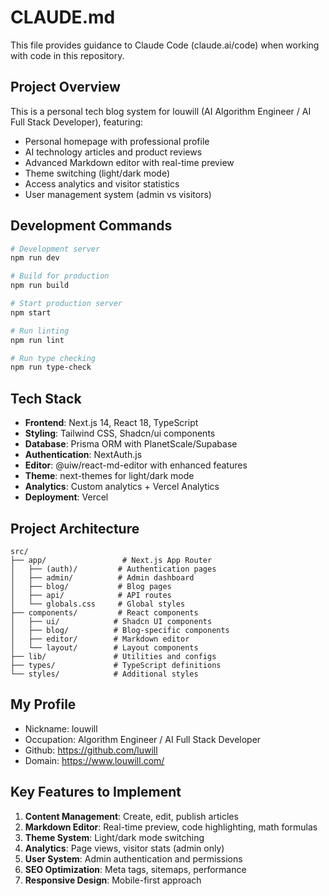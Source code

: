 # CLAUDE.md

This file provides guidance to Claude Code (claude.ai/code) when working with code in this repository.

## Project Overview

This is a personal tech blog system for louwill (AI Algorithm Engineer / AI Full Stack Developer), featuring:
- Personal homepage with professional profile
- AI technology articles and product reviews
- Advanced Markdown editor with real-time preview
- Theme switching (light/dark mode)
- Access analytics and visitor statistics
- User management system (admin vs visitors)

## Development Commands

```bash
# Development server
npm run dev

# Build for production
npm run build

# Start production server
npm start

# Run linting
npm run lint

# Run type checking
npm run type-check
```

## Tech Stack

- **Frontend**: Next.js 14, React 18, TypeScript
- **Styling**: Tailwind CSS, Shadcn/ui components
- **Database**: Prisma ORM with PlanetScale/Supabase
- **Authentication**: NextAuth.js
- **Editor**: @uiw/react-md-editor with enhanced features
- **Theme**: next-themes for light/dark mode
- **Analytics**: Custom analytics + Vercel Analytics
- **Deployment**: Vercel

## Project Architecture

```
src/
├── app/                 # Next.js App Router
│   ├── (auth)/         # Authentication pages
│   ├── admin/          # Admin dashboard
│   ├── blog/           # Blog pages
│   ├── api/            # API routes
│   └── globals.css     # Global styles
├── components/         # React components
│   ├── ui/            # Shadcn UI components
│   ├── blog/          # Blog-specific components
│   ├── editor/        # Markdown editor
│   └── layout/        # Layout components
├── lib/               # Utilities and configs
├── types/             # TypeScript definitions
└── styles/            # Additional styles
```

## My Profile

- Nickname: louwill
- Occupation: Algorithm Engineer / AI Full Stack Developer
- Github: https://github.com/luwill
- Domain: https://www.louwill.com/

## Key Features to Implement

1. **Content Management**: Create, edit, publish articles
2. **Markdown Editor**: Real-time preview, code highlighting, math formulas
3. **Theme System**: Light/dark mode switching
4. **Analytics**: Page views, visitor stats (admin only)
5. **User System**: Admin authentication and permissions
6. **SEO Optimization**: Meta tags, sitemaps, performance
7. **Responsive Design**: Mobile-first approach